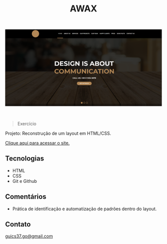 <h1 align="center">AWAX</h1>

<br>

<kbd>![preview](./assets/images/preview.png)

<br>

>Exercício

Projeto: Reconstrução de um layout em HTML/CSS.<br>

[Clique aqui para acessar o site.](https://scgui.github.io/AWAX/)

## Tecnologias

- HTML
- CSS
- Git e Github

## Comentários

- Prática de identificação e automatização de padrões dentro do layout.

## Contato

guics37.go@gmail.com
